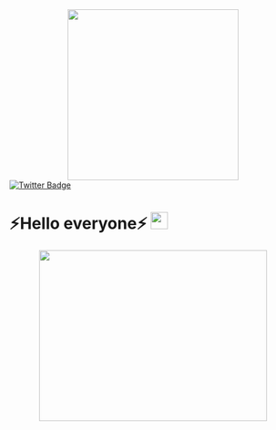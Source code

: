   <div id="header" align="center">
  <img src="https://media.giphy.com/media/v1.Y2lkPTc5MGI3NjExamJtcGJoNHZ5bTBrcjR2bDhlMmIxZnByNmwxZGdlajlpZzlnNXVpNSZlcD12MV9pbnRlcm5hbF9naWZfYnlfaWQmY3Q9Zw/xTiTnsQ4BAWNNKaODm/giphy.gif" width="300"/>
</div>
           <div id="badges">
  <a href="https://twitter.com/NatashaPut19375">
    <img src="https://img.shields.io/badge/Twitter-blue?style=for-the-badge&logo=twitter&logoColor=white" alt="Twitter Badge"/>
  </a>
</div>
        <h1>
⚡Hello everyone⚡
  <img src="https://media.giphy.com/media/v1.Y2lkPTc5MGI3NjExeGptYWViZ2dvNjZubWI3MGQzYXRqOWpnNWkwNDE3cmllcTRxcHkyZiZlcD12MV9pbnRlcm5hbF9naWZfYnlfaWQmY3Q9Zw/9XeR2SAyL9YixCYN0b/giphy.gif" width="30px"/>
</h1>
        <div align="center">
  <img src="https://media.giphy.com/media/v1.Y2lkPTc5MGI3NjExbzJpMzBja2M5Y2YwZGQ0ZzhvZXJhamVkenlobXl0bHZvb3F0dWZ2MSZlcD12MV9pbnRlcm5hbF9naWZfYnlfaWQmY3Q9Zw/cbWQm0HonZORq/giphy.gif" width="400" height="300"/>
</div>
